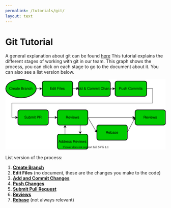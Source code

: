 ```yaml
---
permalink: /tutorials/git/
layout: text
---
```

# Git Tutorial
A general explanation about git can be found [here](intro.html)
This tutorial explains the different stages of working with git in our team.
This graph shows the process, you can click on each stage to go to the document about it. You can also see a list version below.

![](img/git-process.drawio.svg)

List version of the process:
1. [**Create Branch**](create-branch.html)
2. **Edit Files** (no document, these are the changes you make to the code)
3. [**Add and Commit Changes**](commit.html)
4. [**Push Changes**](push.html)
5. [**Submit Pull Request**](create-pr.html)
6. [**Reviews**](reviews.html)
7. [**Rebase**](rebase.html) (not always relevant) 
